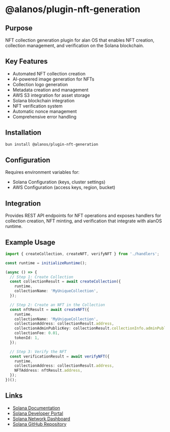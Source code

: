 # @alanos/plugin-nft-generation

## Purpose

NFT collection generation plugin for alan OS that enables NFT creation, collection management, and verification on the Solana blockchain.

## Key Features

- Automated NFT collection creation
- AI-powered image generation for NFTs
- Collection logo generation
- Metadata creation and management
- AWS S3 integration for asset storage
- Solana blockchain integration
- NFT verification system
- Automatic nonce management
- Comprehensive error handling

## Installation

```bash
bun install @alanos/plugin-nft-generation
```

## Configuration

Requires environment variables for:

- Solana Configuration (keys, cluster settings)
- AWS Configuration (access keys, region, bucket)

## Integration

Provides REST API endpoints for NFT operations and exposes handlers for collection creation, NFT minting, and verification that integrate with alanOS runtime.

## Example Usage

```typescript
import { createCollection, createNFT, verifyNFT } from './handlers';

const runtime = initializeRuntime();

(async () => {
  // Step 1: Create Collection
  const collectionResult = await createCollection({
    runtime,
    collectionName: 'MyUniqueCollection',
  });

  // Step 2: Create an NFT in the Collection
  const nftResult = await createNFT({
    runtime,
    collectionName: 'MyUniqueCollection',
    collectionAddress: collectionResult.address,
    collectionAdminPublicKey: collectionResult.collectionInfo.adminPublicKey,
    collectionFee: 0.01,
    tokenId: 1,
  });

  // Step 3: Verify the NFT
  const verificationResult = await verifyNFT({
    runtime,
    collectionAddress: collectionResult.address,
    NFTAddress: nftResult.address,
  });
})();
```

## Links

- [Solana Documentation](https://docs.solana.com/)
- [Solana Developer Portal](https://solana.com/developers)
- [Solana Network Dashboard](https://solscan.io/)
- [Solana GitHub Repository](https://github.com/solana-labs/solana)
